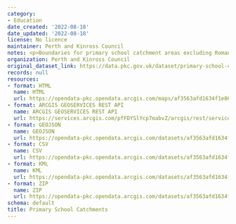 ```yaml
---
category:
- Education
date_created: '2022-08-18'
date_updated: '2022-08-18'
license: No licence
maintainer: Perth and Kinross Council
notes: <p>Boundaries for primary school catchment areas excluding Roman Catholic schools.</p>
organization: Perth and Kinross Council
original_dataset_link: https://data.pkc.gov.uk/dataset/primary-school-catchments
records: null
resources:
- format: HTML
  name: HTML
  url: https://opendata-pkc.opendata.arcgis.com/maps/af3563afd1634f1e8622887390387fed_0
- format: ARCGIS GEOSERVICES REST API
  name: ARCGIS GEOSERVICES REST API
  url: https://services.arcgis.com/pfFDYSlYcp7mabvZ/arcgis/rest/services/Primary_School_Catchments/FeatureServer/0
- format: GEOJSON
  name: GEOJSON
  url: https://opendata-pkc.opendata.arcgis.com/datasets/af3563afd1634f1e8622887390387fed_0.geojson?outSR=%7B%22latestWkid%22%3A27700%2C%22wkid%22%3A27700%7D
- format: CSV
  name: CSV
  url: https://opendata-pkc.opendata.arcgis.com/datasets/af3563afd1634f1e8622887390387fed_0.csv?outSR=%7B%22latestWkid%22%3A27700%2C%22wkid%22%3A27700%7D
- format: KML
  name: KML
  url: https://opendata-pkc.opendata.arcgis.com/datasets/af3563afd1634f1e8622887390387fed_0.kml?outSR=%7B%22latestWkid%22%3A27700%2C%22wkid%22%3A27700%7D
- format: ZIP
  name: ZIP
  url: https://opendata-pkc.opendata.arcgis.com/datasets/af3563afd1634f1e8622887390387fed_0.zip?outSR=%7B%22latestWkid%22%3A27700%2C%22wkid%22%3A27700%7D
schema: default
title: Primary School Catchments
---
```

